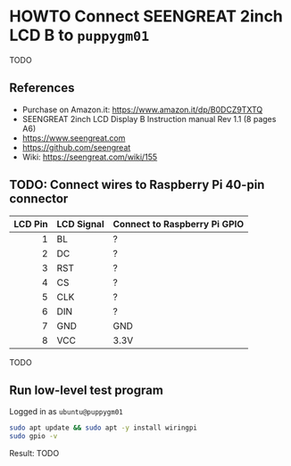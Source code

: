 # HOWTO Connect SEENGREAT 2inch LCD B to `puppygm01`

TODO

## References

- Purchase on Amazon.it: <https://www.amazon.it/dp/B0DCZ9TXTQ>
- SEENGREAT 2inch LCD Display B Instruction manual Rev 1.1 (8 pages A6)
- <https://www.seengreat.com>
- <https://github.com/seengreat>
- Wiki: <https://seengreat.com/wiki/155>

## TODO: Connect wires to Raspberry Pi 40-pin connector

| LCD Pin | LCD Signal | Connect to Raspberry Pi GPIO |
|--------:|------------|------------------------------|
| 1 | BL | ? |
| 2 | DC | ? |
| 3 | RST | ? |
| 4 | CS | ? |
| 5 | CLK | ? |
| 6 | DIN | ? |
| 7 | GND | GND  |
| 8 | VCC | 3.3V |

TODO

## Run low-level test program

Logged in as `ubuntu@puppygm01`

```bash
sudo apt update && sudo apt -y install wiringpi
sudo gpio -v
```

Result: TODO

<!-- EOF -->
